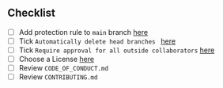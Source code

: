 ## Checklist
- [ ] Add protection rule to `main` branch [here](https://github.com/%REPOSITORY%/settings/branches)
- [ ] Tick `Automatically delete head branches ` [here](https://github.com/%REPOSITORY%/settings)
- [ ] Tick `Require approval for all outside collaborators` [here](https://github.com/%REPOSITORY%/settings/actions)
- [ ] Choose a License [here](https://github.com/%REPOSITORY%/community/license/new)
- [ ] Review `CODE_OF_CONDUCT.md`
- [ ] Review `CONTRIBUTING.md`